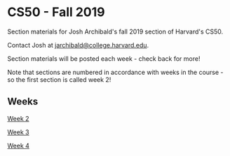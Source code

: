 # CS50 - Fall 2019
Section materials for Josh Archibald's fall 2019 section of Harvard's CS50.

Contact Josh at [jarchibald@college.harvard.edu](mailto:jarchibald@college.harvard.edu).

Section materials will be posted each week - check back for more!

Note that sections are numbered in accordance with weeks in the course - so the first section is called week 2!

## Weeks

[Week 2](week2.md)

[Week 3](week3.md)

[Week 4](week4.md)